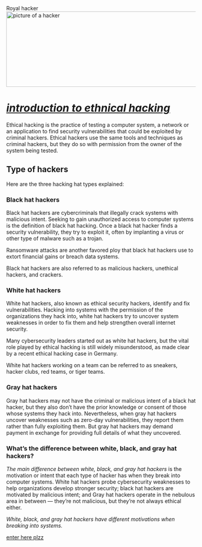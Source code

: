 
<html lang="Royalhacker">
<head>
    <meta charset="Royal ethnical hacking ">
    Royal hacker
</head>
<body>
    <img src="roy.jpg" height ="200" width="600" alt="picture of a hacker" background ="200">
    <h1><i><u>introduction to ethnical hacking</u></i></h1>
   <p>Ethical hacking is the practice of testing a computer system, a network or an application to find security vulnerabilities that could be exploited by criminal hackers. Ethical hackers use the same tools and techniques as criminal hackers, but they do so with permission from the owner of the system being tested.</p>
    <p><h2>Type of hackers </h2></p>
    Here are the three hacking hat types explained:

<h3>Black hat hackers</h3>

Black hat hackers are cybercriminals that illegally crack systems with malicious intent. Seeking to gain unauthorized access to computer systems is the definition of black hat hacking. Once a black hat hacker finds a security vulnerability, they try to exploit it, often by implanting a virus or other type of malware such as a trojan.

Ransomware attacks are another favored ploy that black hat hackers use to extort financial gains or breach data systems.

Black hat hackers are also referred to as malicious hackers, unethical hackers, and crackers.

<h3>White hat hackers</h3>

White hat hackers, also known as ethical security hackers, identify and fix vulnerabilities. Hacking into systems with the permission of the organizations they hack into, white hat hackers try to uncover system weaknesses in order to fix them and help strengthen overall internet security.

Many cybersecurity leaders started out as white hat hackers, but the vital role played by ethical hacking is still widely misunderstood, as made clear by a recent ethical hacking case in Germany.

White hat hackers working on a team can be referred to as sneakers, hacker clubs, red teams, or tiger teams.

<h3>Gray hat hackers</h3>

Gray hat hackers may not have the criminal or malicious intent of a black hat hacker, but they also don’t have the prior knowledge or consent of those whose systems they hack into. Nevertheless, when gray hat hackers uncover weaknesses such as zero-day vulnerabilities, they report them rather than fully exploiting them. But gray hat hackers may demand payment in exchange for providing full details of what they uncovered.

<h3>What’s the difference between white, black, and gray hat hackers?</h3>

<i>The main difference between white, black, and gray hat hackers</i> is the motivation or intent that each type of hacker has when they break into computer systems. White hat hackers probe cybersecurity weaknesses to help organizations develop stronger security; black hat hackers are motivated by malicious intent; and Gray hat hackers operate in the nebulous area in between — they’re not malicious, but they’re not always ethical either.

<i>White, black, and gray hat hackers have different motivations when breaking into systems.</i>

<a href="https://youtu.be/MwpMEbgC7DA?si=xTBVgQyO67BngogR">enter here plzz</a>
</body>
</html>
